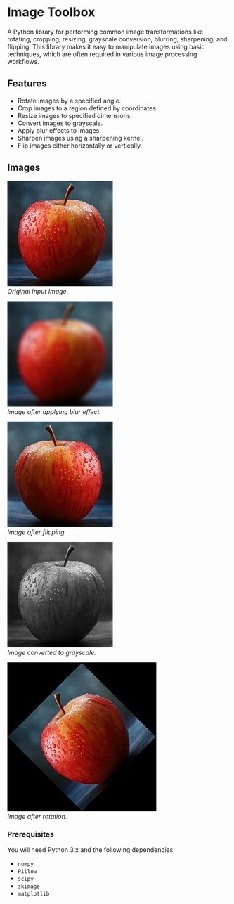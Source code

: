 # Image Toolbox

A Python library for performing common image transformations like rotating, cropping, resizing, grayscale conversion, blurring, sharpening, and flipping. This library makes it easy to manipulate images using basic techniques, which are often required in various image processing workflows.

## Features
- Rotate images by a specified angle.
- Crop images to a region defined by coordinates.
- Resize images to specified dimensions.
- Convert images to grayscale.
- Apply blur effects to images.
- Sharpen images using a sharpening kernel.
- Flip images either horizontally or vertically.

## Images

![Input Image](https://github.com/ApoorvVats181/image-toolbox/blob/master/Images/input_image.jpg)  
*Original Input Image.*

![Blurred Image](https://github.com/ApoorvVats181/image-toolbox/blob/master/Images/blurred_image.jpg)  
*Image after applying blur effect.*

![Flipped Image](https://github.com/ApoorvVats181/image-toolbox/blob/master/Images/flipped_image.jpg)  
*Image after flipping.*

![Grayscale Image](https://github.com/ApoorvVats181/image-toolbox/blob/master/Images/grayscale_image.jpg)  
*Image converted to grayscale.*

![Rotated Image](https://github.com/ApoorvVats181/image-toolbox/blob/master/Images/rotated_image.jpg)  
*Image after rotation.*

### Prerequisites

You will need Python 3.x and the following dependencies:

- `numpy`
- `Pillow`
- `scipy`
- `skimage`
- `matplotlib`
